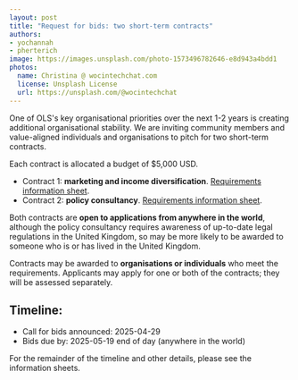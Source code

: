 ```yaml
---
layout: post
title: "Request for bids: two short-term contracts"
authors:
- yochannah
- pherterich
image: https://images.unsplash.com/photo-1573496782646-e8d943a4bdd1
photos:
  name: Christina @ wocintechchat.com 
  license: Unsplash License
  url: https://unsplash.com/@wocintechchat
---
```


One of OLS's key organisational priorities over the next 1-2 years is creating additional organisational stability. We are inviting community members and value-aligned individuals and organisations to pitch for two short-term contracts. 

Each contract is allocated a budget of $5,000 USD. 

- Contract 1: **marketing and income diversification**. [Requirements information sheet](https://docs.google.com/document/d/1nWa1wOoyiSyGu1p3lFqw9XVitvLa6KQXH4v68tHgDG8/edit?tab=t.0).
- Contract 2: **policy consultancy**. [Requirements information sheet](https://docs.google.com/document/d/1tV8OZU7kEetqAHSemGfXPnGqFcPHQOkz4-F0jiH0Diw/edit?tab=t.0).

Both contracts are **open to applications from anywhere in the world**, although the policy consultancy requires awareness of up-to-date legal regulations in the United Kingdom, so may be more likely to be awarded to someone who is or has lived in the United Kingdom. 

Contracts may be awarded to **organisations or individuals** who meet the requirements. Applicants may apply for one or both of the contracts; they will be assessed separately. 

## Timeline: 
- Call for bids announced: 2025-04-29
- Bids due by: 2025-05-19 end of day (anywhere in the world)

For the remainder of the timeline and other details, please see the information sheets. 